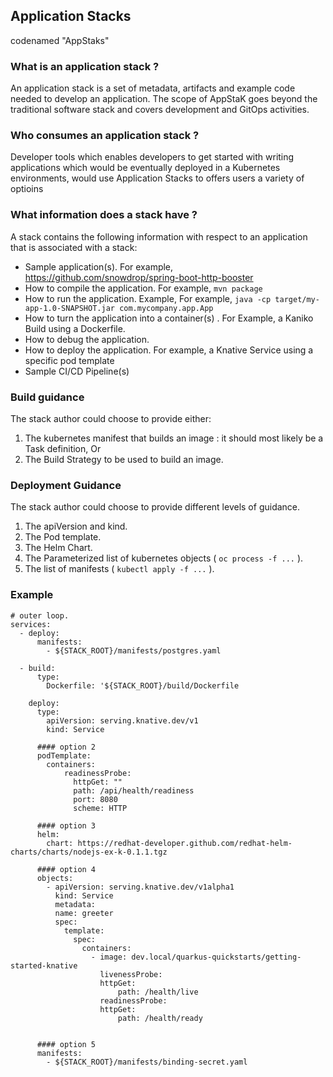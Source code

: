 ## Application Stacks 
codenamed "AppStaks"


### What is an application stack ?

An application stack is a set of metadata, artifacts and example code needed to develop an application. 
The scope of AppStaK goes beyond the traditional software stack and covers development 
and GitOps activities.

### Who consumes an application stack ?

Developer tools which enables developers to get started with writing applications which would be eventually deployed in a Kubernetes environments, would use Application Stacks to offers users a variety of optioins 

### What information does a stack have ?

A stack contains the following information with respect to an application 
that is associated with a stack:

* Sample application(s). For example, https://github.com/snowdrop/spring-boot-http-booster
* How to compile the application. For example, `mvn package`
* How to run the application. Example, For example, `java -cp target/my-app-1.0-SNAPSHOT.jar com.mycompany.app.App`
* How to turn the application into a container(s) . For Example, a Kaniko Build using a Dockerfile.
* How to debug the application.
* How to deploy the application. For example, a Knative Service using a specific pod template
* Sample CI/CD Pipeline(s)

### Build guidance

The stack author could choose to provide either:
1. The kubernetes manifest that builds an image : it should most likely be a Task definition, Or
2. The Build Strategy to be used to build an image.

### Deployment Guidance

The stack author could choose to provide different levels of guidance.

1. The apiVersion and kind.
2. The Pod template.
3. The Helm Chart. 
4. The Parameterized list of kubernetes objects ( `oc process -f ...` ).
5. The list of manifests ( `kubectl apply -f ...` ).

### Example

```
# outer loop.
services:
  - deploy:
      manifests:
        - ${STACK_ROOT}/manifests/postgres.yaml

  - build:
      type: 
        Dockerfile: '${STACK_ROOT}/build/Dockerfile

    deploy:
      type:
        apiVersion: serving.knative.dev/v1
        kind: Service

      #### option 2
      podTemplate:
        containers:
            readinessProbe:
              httpGet: ""
              path: /api/health/readiness
              port: 8080
              scheme: HTTP

      #### option 3
      helm:
        chart: https://redhat-developer.github.com/redhat-helm-charts/charts/nodejs-ex-k-0.1.1.tgz

      #### option 4
      objects:
        - apiVersion: serving.knative.dev/v1alpha1
          kind: Service
          metadata:
          name: greeter
          spec:
            template:
              spec:
                containers:
                  - image: dev.local/quarkus-quickstarts/getting-started-knative
                    livenessProbe:
                    httpGet:
                        path: /health/live
                    readinessProbe:
                    httpGet:
                        path: /health/ready


      #### option 5  
      manifests: 
        - ${STACK_ROOT}/manifests/binding-secret.yaml

    

    
```
